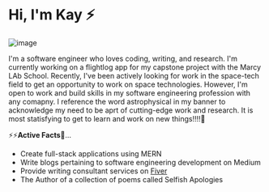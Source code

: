 # Hi, I'm Kay ⚡

![image](https://user-images.githubusercontent.com/37392966/186267694-3d1c6ba2-3ab7-418f-97e7-fe937dff7058.png)

I'm a software engineer who loves coding, writing, and research. I'm currently working on a flightlog app for my capstone project with the Marcy LAb School. Recently, I've been actively looking for work in the space-tech field to get an opportunity to work on space technologies. However, I'm open to work and build skills in my software engineering profession with any comapny. I reference the word astrophysical in my banner to acknowledge my need to be aprt of cutting-edge work and research. It is most statisfying to get to learn and work on new things!!!!🔭


⚡⚡**Active Facts**💬...
- Create full-stack applications using MERN
- Write blogs pertaining to software engineering development on Medium
- Provide writing consultant services on [Fiver](https://www.fiverr.com/honeychuckles31?up_rollout=true)
- The Author of a collection of poems called Selfish Apologies

<!--
**Kay-Edwards/Kay-Edwards** is a ✨ _special_ ✨ repository because its `README.md` (this file) appears on your GitHub profile.

Here are some ideas to get you started:

- 🔭 I’m currently working on ...
- 🌱 I’m currently learning ...
- 👯 I’m looking to collaborate on ...
- 🤔 I’m looking for help with ...
- 💬 Ask me about ...
- 📫 How to reach me: ...
- 😄 Pronouns: ...
- ⚡ Fun fact: ...
-->
